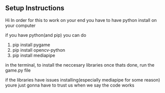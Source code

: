 ## Setup Instructions

Hi
In order for this to work on your end you have to have python install on your computer

if you have python(and pip) you can do

1. pip install pygame
2. pip install opencv-python
3. pip install mediapipe

in the terminal, to install the neccesary libraries
once thats done, run the game.py file

if the libraries have issues installing(especially mediapipe for some reason) youre just gonna have to trust us when we say the code works
